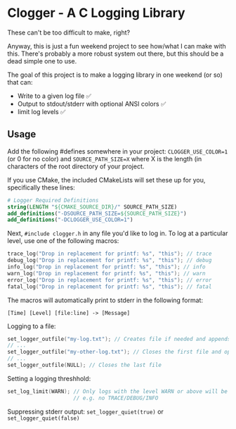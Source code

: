 # Clogger - A C Logging Library
These can't be too difficult to make, right?

Anyway, this is just a fun weekend project to see how/what I can make with this. There's probably a more robust system out there, but this should be a dead simple one to use.

The goal of this project is to make a logging library in one weekend (or so) that can:
* Write to a given log file ✅
* Output to stdout/stderr with optional ANSI colors ✅
* limit log levels ✅

## Usage
Add the following #defines somewhere in your project: `CLOGGER_USE_COLOR=1` (or 0 for no color) and `SOURCE_PATH_SIZE=X` where X is the length (in characters of the root directory of your project. 

If you use CMake, the included CMakeLists will set these up for you, specifically these lines:
```cmake
# Logger Required Definitions
string(LENGTH "${CMAKE_SOURCE_DIR}/" SOURCE_PATH_SIZE)
add_definitions("-DSOURCE_PATH_SIZE=${SOURCE_PATH_SIZE}")
add_definitions("-DCLOGGER_USE_COLOR=1")
```

Next, `#include clogger.h` in any file you'd like to log in. To log at a particular level, use one of the following macros:
```c
trace_log("Drop in replacement for printf: %s", "this"); // trace
debug_log("Drop in replacement for printf: %s", "this"); // debug
info_log("Drop in replacement for printf: %s", "this"); // info
warn_log("Drop in replacement for printf: %s", "this"); // warn
error_log("Drop in replacement for printf: %s", "this"); // error
fatal_log("Drop in replacement for printf: %s", "this"); // fatal
```

The macros will automatically print to stderr in the following format:

`[Time] [Level] [file:line] -> [Message]`

Logging to a file:
```c
set_logger_outfile("my-log.txt"); // Creates file if needed and appends logs
// ...
set_logger_outfile("my-other-log.txt"); // Closes the first file and opens the new one
// ...
set_logger_outfile(NULL); // Closes the last file
```

Setting a logging threshhold:
```c
set_log_limit(WARN); // Only logs with the level WARN or above will be logged, 
                     // e.g. no TRACE/DEBUG/INFO
```

Suppressing stderr output: `set_logger_quiet(true)` or `set_logger_quiet(false)`
